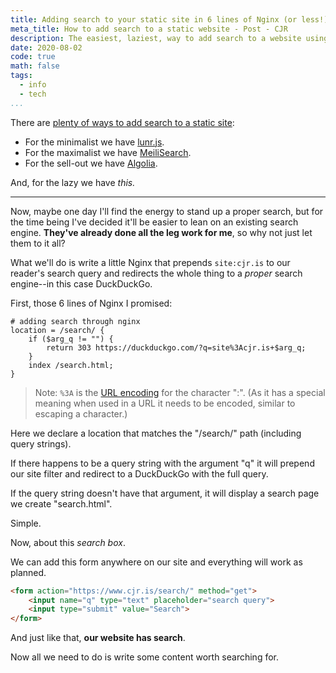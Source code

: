 ```yaml
---
title: Adding search to your static site in 6 lines of Nginx (or less!)
meta_title: How to add search to a static website - Post - CJR
description: The easiest, laziest, way to add search to a website using nginx location rules and a redirect to a proper search engine. If it's good enough for John Gruber (Daring Fireball) it's good enough for me.
date: 2020-08-02
code: true
math: false
tags:
  - info
  - tech
...
```


There are [plenty of ways to add search to a static site](https://gohugo.io/tools/search/):

- For the minimalist we have [lunr.js](https://lunrjs.com/).
- For the maximalist we have [MeiliSearch](https://www.meilisearch.com/).
- For the sell-out we have [Algolia](https://www.algolia.com/).

And, for the lazy we have _this._

---

Now, maybe one day I'll find the energy to stand up a proper search, but for the time being I've decided it'll be easier to lean on an existing search engine. **They've already done all the leg work for me**, so why not just let them to it all?

What we'll do is write a little Nginx that prepends `site:cjr.is` to our reader's search query and redirects the whole thing to a _proper_ search engine--in this case DuckDuckGo.

First, those 6 lines of Nginx I promised:

```nginx
# adding search through nginx
location = /search/ {
	if ($arg_q != "") {
		return 303 https://duckduckgo.com/?q=site%3Acjr.is+$arg_q;
	}
	index /search.html;
}
```

> Note: `%3A` is the [URL encoding](https://en.wikipedia.org/wiki/Percent-encoding) for the character ":". (As it has a special meaning when used in a URL it needs to be encoded, similar to escaping a character.)

Here we declare a location that matches the "/search/" path (including query strings).

If there happens to be a query string with the argument "q" it will prepend our site filter and redirect to a DuckDuckGo with the full query.

If the query string doesn't have that argument, it will display a search page we create "search.html".

Simple.

Now, about this _search box_.

We can add this form anywhere on our site and everything will work as planned.

```html
<form action="https://www.cjr.is/search/" method="get">
	<input name="q" type="text" placeholder="search query">
	<input type="submit" value="Search">
</form>
```

And just like that, **our website has search**.

Now all we need to do is write some content worth searching for.
